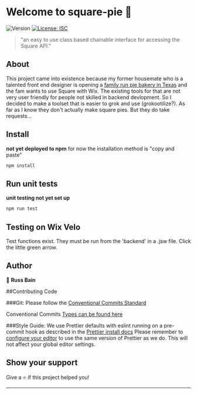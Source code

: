 # Welcome to square-pie 👋

![Version](https://img.shields.io/badge/version-1.0.0-blue.svg?cacheSeconds=2592000)
[![License: ISC](https://img.shields.io/badge/License-ISC-yellow.svg)](#)

> "an easy to use class based chainable interface for accessing the Square API."

## About

This project came into existence because my former housemate who is a talented front end designer is opening a [family run pie bakery in Texas](https://www.pievilleusa.com/) and the fam wants to use Square with Wix. The existing tools for that are not very user friendly for people not skilled in backend devlopment. So I decided to make a toolset that is easier to grok and use (grokootilize?). As far as I know they don't actually make square pies. But they do take requests...

## Install

**not yet deployed to npm**
for now the installation method is "copy and paste"

```sh
npm install
```

## Run unit tests

**unit testing not yet set up**

```sh
npm run test
```

## Testing on Wix Velo

Test functions exist. They must be run from the 'backend' in a .jsw file. Click the little green arrow.

## Author

👤 **Russ Bain**

##Contributing Code

###Git:
Please follow the [Conventional Commits Standard](https://www.conventionalcommits.org/en/v1.0.0/)

Conventional Commits [Types can be found here](https://github.com/commitizen/conventional-commit-types/blob/master/index.json)

###Style Guide:
We use Prettier defaults with eslint running on a pre-commit hook as described in the [Prettier install docs](https://prettier.io/docs/en/install.html)
Please remember to [configure your editor](https://prettier.io/docs/en/editors.html) to use the same version of Prettier as we do. This will not affect your global editor settings.

## Show your support

Give a ⭐️ if this project helped you!

---
